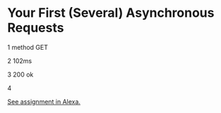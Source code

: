 # Your First (Several) Asynchronous Requests

1 method GET

2 102ms

3 200 ok

4




[See assignment in Alexa.](https://alexa.bitmaker.co/cohorts/67/assignments/2055/latest)
